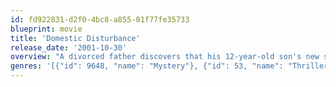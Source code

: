 ```yaml
---
id: fd922831-d2f0-4bc8-a855-01f77fe35733
blueprint: movie
title: 'Domestic Disturbance'
release_date: '2001-10-30'
overview: "A divorced father discovers that his 12-year-old son's new stepfather is not what he made himself out to be."
genres: '[{"id": 9648, "name": "Mystery"}, {"id": 53, "name": "Thriller"}, {"id": 80, "name": "Crime"}]'
---
```

